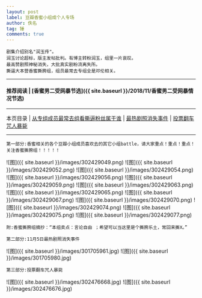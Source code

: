 ```yaml
---
layout: post
label: 豆瓣香蜜小组成个人专场
author: 佚名
tag: 锤
comments: true
---
```


    剧集介绍别名"润玉传"。
    润玉讨论超标，版主发帖批判。有博主转粉润玉，组里一片哀叹。
    最高赞剧照神秘消失，大批真实剧粉流离失所。
    撕逼大本营香蜜撕胯组，组员最常去专组全是邓伦相关。

---
#### 推荐阅读 | [香蜜男二受网暴节选]({{ site.baseurl }}/2018/11/香蜜男二受网暴情况节选) 
---
本页目录 \| [从专组成员最常去组看撕逼粉丝属于谁](#dxjja) \| [最热剧照消失事件](#dxjjb) \| [投票翻车咒人暴毙](#dxjjc)

---

<a name="dxjja"></a>

    第一部分:香蜜相关的各个豆瓣小组成员喜欢去的其它小组battle，请大家重点！重点！重点！关注香蜜撕胯组！！！！！


![图]({{ site.baseurl }}/images/302429049.png)
![图]({{ site.baseurl }}/images/302429052.png)
![图]({{ site.baseurl }}/images/302429054.png)
![图]({{ site.baseurl }}/images/302429056.png)
![图]({{ site.baseurl }}/images/302429059.png)
![图]({{ site.baseurl }}/images/302429063.png)
![图]({{ site.baseurl }}/images/302429065.png)
![图]({{ site.baseurl }}/images/302429067.png)
![图]({{ site.baseurl }}/images/302429070.png)
![图]({{ site.baseurl }}/images/302429074.png)
![图]({{ site.baseurl }}/images/302429075.png)
![图]({{ site.baseurl }}/images/302429077.png)


    附:香蜜撕胯组摘抄：“本组卖点：言论自由 ；希望可以当这里是个撕胯乐土，常回来撕X。”


<a name="dxjjb"></a>

    第二部分:11月5日最热剧照消失事件


![图]({{ site.baseurl }}/images/301705961.jpg)
![图]({{ site.baseurl }}/images/301705980.jpg)


<a name="dxjjc"></a>

    第三部分:投票翻车咒人暴毙

![图]({{ site.baseurl }}/images/302476668.jpg)
![图]({{ site.baseurl }}/images/302476676.jpg)